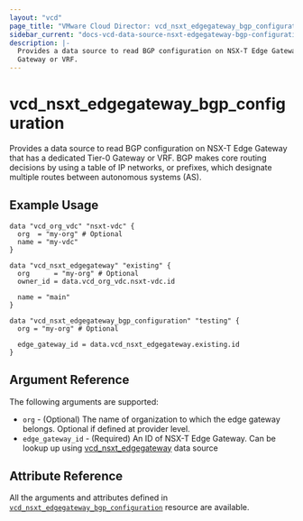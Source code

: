 ```yaml
---
layout: "vcd"
page_title: "VMware Cloud Director: vcd_nsxt_edgegateway_bgp_configuration"
sidebar_current: "docs-vcd-data-source-nsxt-edgegateway-bgp-configuration"
description: |-
  Provides a data source to read BGP configuration on NSX-T Edge Gateway that has a dedicated Tier-0 
  Gateway or VRF.
---
```


# vcd\_nsxt\_edgegateway\_bgp\_configuration

Provides a data source to read BGP configuration on NSX-T Edge Gateway that has a dedicated Tier-0
Gateway or VRF. BGP makes core routing decisions by using a table of IP networks, or prefixes, which
designate multiple routes between autonomous systems (AS).

## Example Usage

```hcl
data "vcd_org_vdc" "nsxt-vdc" {
  org  = "my-org" # Optional
  name = "my-vdc"
}

data "vcd_nsxt_edgegateway" "existing" {
  org      = "my-org" # Optional
  owner_id = data.vcd_org_vdc.nsxt-vdc.id

  name = "main"
}

data "vcd_nsxt_edgegateway_bgp_configuration" "testing" {
  org = "my-org" # Optional

  edge_gateway_id = data.vcd_nsxt_edgegateway.existing.id
}
```

## Argument Reference

The following arguments are supported:

* `org` - (Optional) The name of organization to which the edge gateway belongs. Optional if defined at provider level.
* `edge_gateway_id` - (Required) An ID of NSX-T Edge Gateway. Can be lookup up using
  [vcd_nsxt_edgegateway](/providers/vmware/vcd/latest/docs/data-sources/nsxt_edgegateway) data source

## Attribute Reference

All the arguments and attributes defined in
[`vcd_nsxt_edgegateway_bgp_configuration`](/providers/vmware/vcd/latest/docs/resources/nsxt_edgegateway_bgp_configuration)
resource are available.
